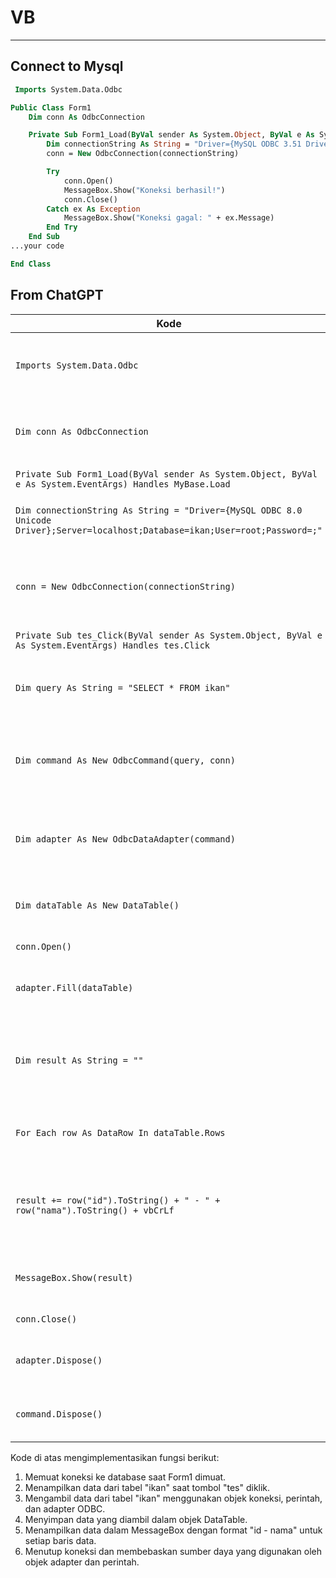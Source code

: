 # VB
___


## Connect to Mysql
```vb
 Imports System.Data.Odbc

Public Class Form1
    Dim conn As OdbcConnection

    Private Sub Form1_Load(ByVal sender As System.Object, ByVal e As System.EventArgs) Handles MyBase.Load
        Dim connectionString As String = "Driver={MySQL ODBC 3.51 Driver};Server=localhost;Database=ikan;User=root;Password=;"
        conn = New OdbcConnection(connectionString)

        Try
            conn.Open()
            MessageBox.Show("Koneksi berhasil!")
            conn.Close()
        Catch ex As Exception
            MessageBox.Show("Koneksi gagal: " + ex.Message)
        End Try
    End Sub
...your code

End Class
```

## From ChatGPT
| Kode        | Fungsi                                                      |
|-------------|-------------------------------------------------------------|
| `Imports System.Data.Odbc` | Mengimpor namespace Odbc untuk menggunakan ODBC di Visual Basic .NET. |
| `Dim conn As OdbcConnection` | Mendeklarasikan variabel `conn` sebagai objek koneksi OdbcConnection. |
| `Private Sub Form1_Load(ByVal sender As System.Object, ByVal e As System.EventArgs) Handles MyBase.Load` | Event handler saat Form1 dimuat. |
| `Dim connectionString As String = "Driver={MySQL ODBC 8.0 Unicode Driver};Server=localhost;Database=ikan;User=root;Password=;"` | Menyimpan string koneksi ke database dalam variabel `connectionString`. |
| `conn = New OdbcConnection(connectionString)` | Membuat objek koneksi OdbcConnection dengan menggunakan `connectionString`. |
| `Private Sub tes_Click(ByVal sender As System.Object, ByVal e As System.EventArgs) Handles tes.Click` | Event handler saat tombol "tes" diklik. |
| `Dim query As String = "SELECT * FROM ikan"` | Menyimpan query SQL untuk mengambil data dari tabel "ikan" dalam variabel `query`. |
| `Dim command As New OdbcCommand(query, conn)` | Membuat objek perintah OdbcCommand dengan menggunakan `query` dan `conn`. |
| `Dim adapter As New OdbcDataAdapter(command)` | Membuat objek adapter OdbcDataAdapter dengan menggunakan `command`. |
| `Dim dataTable As New DataTable()` | Membuat objek DataTable untuk menyimpan data yang akan diambil. |
| `conn.Open()` | Membuka koneksi ke database. |
| `adapter.Fill(dataTable)` | Mengisi objek DataTable dengan data dari tabel "ikan". |
| `Dim result As String = ""` | Mendeklarasikan variabel `result` sebagai string kosong untuk menyimpan hasil yang akan ditampilkan. |
| `For Each row As DataRow In dataTable.Rows` | Mengulang sebanyak baris data dalam objek DataTable. |
| `result += row("id").ToString() + " - " + row("nama").ToString() + vbCrLf` | Mengambil nilai kolom "id" dan "nama" dari setiap baris dan menggabungkannya ke dalam variabel `result`. |
| `MessageBox.Show(result)` | Menampilkan isi variabel `result` dalam sebuah MessageBox. |
| `conn.Close()` | Menutup koneksi ke database. |
| `adapter.Dispose()` | Membebaskan sumber daya yang digunakan oleh objek adapter. |
| `command.Dispose()` | Membebaskan sumber daya yang digunakan oleh objek perintah. |

Kode di atas mengimplementasikan fungsi berikut:

1. Memuat koneksi ke database saat Form1 dimuat.
2. Menampilkan data dari tabel "ikan" saat tombol "tes" diklik.
3. Mengambil data dari tabel "ikan" menggunakan objek koneksi, perintah, dan adapter ODBC.
4. Menyimpan data yang diambil dalam objek DataTable.
5. Menampilkan data dalam MessageBox dengan format "id - nama" untuk setiap baris data.
6. Menutup koneksi dan membebaskan sumber daya yang digunakan oleh objek adapter dan perintah.
